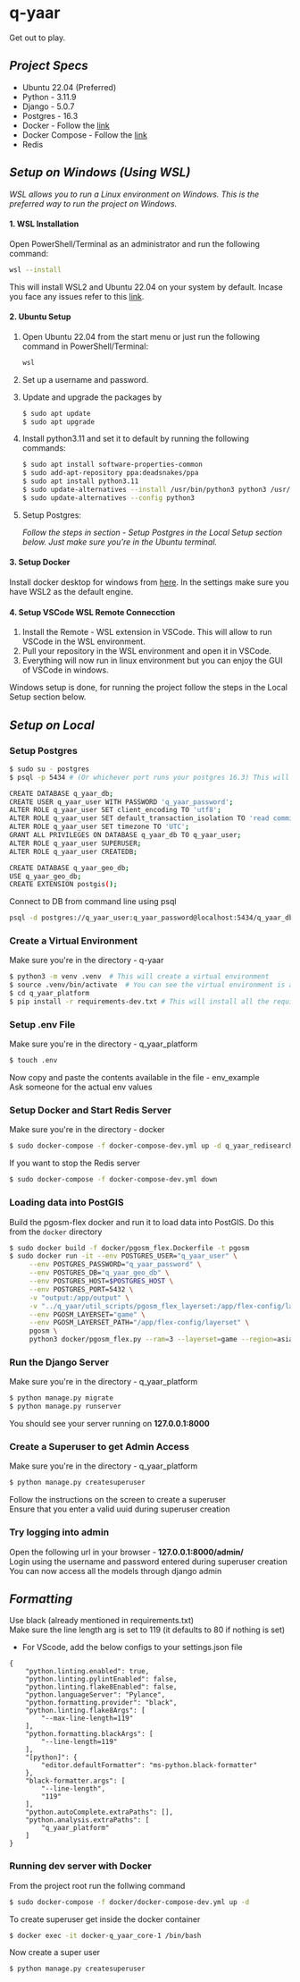 # q-yaar
Get out to play.

## ***Project Specs***
* Ubuntu 22.04 (Preferred)
* Python - 3.11.9
* Django - 5.0.7
* Postgres - 16.3
* Docker - Follow the [link](https://docs.docker.com/get-docker/)
* Docker Compose - Follow the [link](https://docs.docker.com/compose/install/)
* Redis

## ***Setup on Windows (Using WSL)***
*WSL allows you to run a Linux environment on Windows. This is the preferred way to run the project on Windows.*

#### 1. WSL Installation

Open PowerShell/Terminal as an administrator and run the following command:

```bash
wsl --install
```

This will install WSL2 and Ubuntu 22.04 on your system by default.
Incase you face any issues refer to this [link](https://docs.microsoft.com/en-us/windows/wsl/install).

#### 2. Ubuntu Setup

1. Open Ubuntu 22.04 from the start menu or just run the following command in PowerShell/Terminal:
    ```bash
    wsl
    ```
2. Set up a username and password.
3. Update and upgrade the packages by 

    ```bash
    $ sudo apt update
    $ sudo apt upgrade
    ```
4. Install python3.11 and set it to default by running the following commands:

    ```bash
    $ sudo apt install software-properties-common
    $ sudo add-apt-repository ppa:deadsnakes/ppa
    $ sudo apt install python3.11
    $ sudo update-alternatives --install /usr/bin/python3 python3 /usr/bin/python3.11 1
    $ sudo update-alternatives --config python3
    ```
5. Setup Postgres:

    *Follow the steps in section - Setup Postgres in the Local Setup section below. Just make sure you're in the Ubuntu terminal.*

#### 3. Setup Docker 
Install docker desktop for windows from [here](https://docs.docker.com/get-docker/). In the settings make sure you have WSL2 as the default engine.

#### 4. Setup VSCode WSL Remote Connecction
1. Install the Remote - WSL extension in VSCode. This will allow to run VSCode in the WSL environment.
2. Pull your repository in the WSL environment and open it in VSCode.
3. Everything will now run in linux environment but you can enjoy the GUI of VSCode in windows.

Windows setup is done, for running the project follow the steps in the Local Setup section below.




## ***Setup on Local***

### Setup Postgres
```bash
$ sudo su - postgres 
$ psql -p 5434 # (Or whichever port runs your postgres 16.3) This will open psql shell, follow these commands

CREATE DATABASE q_yaar_db;
CREATE USER q_yaar_user WITH PASSWORD 'q_yaar_password';
ALTER ROLE q_yaar_user SET client_encoding TO 'utf8';
ALTER ROLE q_yaar_user SET default_transaction_isolation TO 'read committed';
ALTER ROLE q_yaar_user SET timezone TO 'UTC';
GRANT ALL PRIVILEGES ON DATABASE q_yaar_db TO q_yaar_user;
ALTER ROLE q_yaar_user SUPERUSER;
ALTER ROLE q_yaar_user CREATEDB;

CREATE DATABASE q_yaar_geo_db;
USE q_yaar_geo_db;
CREATE EXTENSION postgis();
```
Connect to DB from command line using psql
```bash
psql -d postgres://q_yaar_user:q_yaar_password@localhost:5434/q_yaar_db # Use the applicable port number
```

### Create a Virtual Environment
Make sure you're in the directory - q-yaar
```bash
$ python3 -m venv .venv  # This will create a virtual environment
$ source .venv/bin/activate  # You can see the virtual environment is active
$ cd q_yaar_platform
$ pip install -r requirements-dev.txt # This will install all the requirements
```

### Setup .env File
Make sure you're in the directory - q_yaar_platform
```bash
$ touch .env
```
Now copy and paste the contents available in the file - env_example <br />
Ask someone for the actual env values

### Setup Docker and Start Redis Server
Make sure you're in the directory - docker
```bash
$ sudo docker-compose -f docker-compose-dev.yml up -d q_yaar_redisearch
```

If you want to stop the Redis server
```bash
$ sudo docker-compose -f docker-compose-dev.yml down
```

### Loading data into PostGIS
Build the pgosm-flex docker and run it to load data into PostGIS. Do this from
the `docker` directory
```bash
$ sudo docker build -f docker/pgosm_flex.Dockerfile -t pgosm
$ sudo docker run -it --env POSTGRES_USER="q_yaar_user" \
     --env POSTGRES_PASSWORD="q_yaar_password" \
     --env POSTGRES_DB="q_yaar_geo_db" \
     --env POSTGRES_HOST=$POSTGRES_HOST \
     --env POSTGRES_PORT=5432 \
     -v "output:/app/output" \
     -v "../q_yaar/util_scripts/pgosm_flex_layerset:/app/flex-config/layerset"\
     --env PGOSM_LAYERSET="game" \
     --env PGOSM_LAYERSET_PATH="/app/flex-config/layerset" \
     pgosm \
     python3 docker/pgosm_flex.py --ram=3 --layerset=game --region=asia/india --subregion=southern-zone --layerset-path=/app/flex-config/layerset/
```

### Run the Django Server
Make sure you're in the directory - q_yaar_platform

```bash
$ python manage.py migrate
$ python manage.py runserver
```
You should see your server running on __127.0.0.1:8000__ 

### Create a Superuser to get Admin Access
Make sure you're in the directory - q_yaar_platform
```bash
$ python manage.py createsuperuser
```
Follow the instructions on the screen to create a superuser <br />
Ensure that you enter a valid uuid during superuser creation

### Try logging into admin
Open the following url in your browser - __127.0.0.1:8000/admin/__ <br />
Login using the username and password entered during superuser creation <br />
You can now access all the models through django admin

## ***Formatting***
Use black (already mentioned in requirements.txt) <br />
Make sure the line length arg is set to 119 (it defaults to 80 if nothing is set)

* For VScode, add the below configs to your settings.json file

```
{
    "python.linting.enabled": true,
    "python.linting.pylintEnabled": false,
    "python.linting.flake8Enabled": false,
    "python.languageServer": "Pylance",
    "python.formatting.provider": "black",
    "python.linting.flake8Args": [
        "--max-line-length=119"
    ],
    "python.formatting.blackArgs": [
        "--line-length=119"
    ],
    "[python]": {
        "editor.defaultFormatter": "ms-python.black-formatter"
    },
    "black-formatter.args": [
        "--line-length",
        "119"
    ],
    "python.autoComplete.extraPaths": [],
    "python.analysis.extraPaths": [
        "q_yaar_platform"
    ]
}
```

### Running dev server with Docker
From the project root run the follwing command
```bash
$ sudo docker-compose -f docker/docker-compose-dev.yml up -d
```
To create superuser get inside the docker container
```bash
$ docker exec -it docker-q_yaar_core-1 /bin/bash
```
Now create a super user
```bash
$ python manage.py createsuperuser
```

